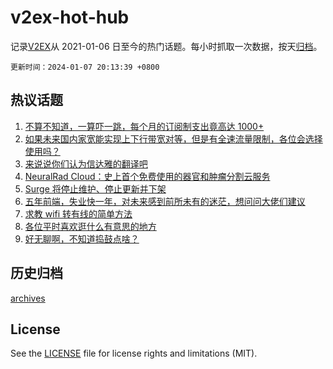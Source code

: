 # v2ex-hot-hub

 记录[V2EX](https://www.v2ex.com/)从 2021-01-06 日至今的热门话题。每小时抓取一次数据，按天[归档](archives)。

`更新时间：2024-01-07 20:13:39 +0800`

## 热议话题

1. [不算不知道，一算吓一跳，每个月的订阅制支出竟高达 1000+](https://www.v2ex.com/t/1006566)
1. [如果未来国内家宽能实现上下行带宽对等，但是有全速流量限制，各位会选择使用吗？](https://www.v2ex.com/t/1006485)
1. [来说说你们认为信达雅的翻译吧](https://www.v2ex.com/t/1006550)
1. [NeuralRad Cloud：史上首个免费使用的器官和肿瘤分割云服务](https://www.v2ex.com/t/1006501)
1. [Surge 将停止维护、停止更新并下架](https://www.v2ex.com/t/1006529)
1. [五年前端，失业快一年，对未来感到前所未有的迷茫，想问问大佬们建议](https://www.v2ex.com/t/1006524)
1. [求教 wifi 转有线的简单方法](https://www.v2ex.com/t/1006504)
1. [各位平时喜欢逛什么有意思的地方](https://www.v2ex.com/t/1006532)
1. [好无聊啊，不知道捣鼓点啥？](https://www.v2ex.com/t/1006559)

## 历史归档

[archives](archives)

## License

See the [LICENSE](LICENSE) file for license rights and limitations (MIT).
